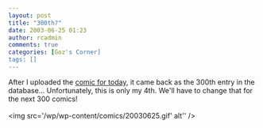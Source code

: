 ```yaml
---
layout: post
title: "300th?"
date: 2003-06-25 01:23
author: rcadmin
comments: true
categories: [Goz's Corner]
tags: []
---
```

After I uploaded the <A HREF='modules.php?op=modload&name=Comics&file=index&action=comic&id=300'>comic for today</A>, it came back as the 300th entry in the database... Unfortunately, this is only my 4th. We'll have to change that for the next 300 comics!<Br><br><!--more--><img src='/wp/wp-content/comics/20030625.gif' alt'' />
